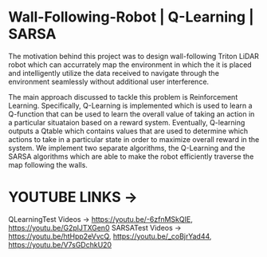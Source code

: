 # Wall-Following-Robot | Q-Learning | SARSA

The motivation behind this project was to design wall-following Triton LiDAR robot which can
accurrately map the environment in which the it is placed and intelligently utilize the data
received to navigate through the environment seamlessly without additional user interference.

The main approach discussed to tackle this problem is Reinforcement Learning. Specifically,
Q-Learning is implemented which is used to learn a Q-function that can be used to learn the 
overall value of taking an action in a particular situataion based on a reward system. Eventually,
Q-learning outputs a Qtable which contains values that are used to determine which actions to take
in a particular state in order to maximize overall reward in the system. We implement two separate
algorithms, the Q-Learning and the SARSA algorithms which are able to make the robot efficiently 
traverse the map following the walls.

# YOUTUBE LINKS -> 

QLearningTest Videos -> https://youtu.be/-6zfnMSkQIE, https://youtu.be/G2plJTXGen0
SARSATest Videos -> https://youtu.be/htHpp2eVvcQ, https://youtu.be/_coBjrYad44, https://youtu.be/V7sGDchkU20
